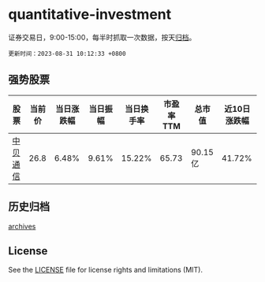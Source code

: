 # quantitative-investment

证券交易日，9:00-15:00，每半时抓取一次数据，按天[归档](archives)。

`更新时间：2023-08-31 10:12:33 +0800`

## 强势股票

|股票|当前价|当日涨跌幅|当日振幅|当日换手率|市盈率TTM|总市值|近10日涨跌幅|
|----|----|----|----|----|----|----|----|
|[中贝通信](https://xueqiu.com/S/SH603220)|26.8|6.48%|9.61%|15.22%|65.73|90.15亿|41.72%|

## 历史归档

[archives](archives)

## License

See the [LICENSE](LICENSE) file for license rights and limitations (MIT).
